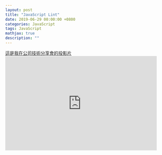 ```yaml
---
layout: post
title: "JavaScript Lint"
date: 2019-06-29 00:00:00 +0800
categories: JavaScript
tags: JavaScript
mathjax: true
description: ""
---
```


<a class="slide-link" href="https://docs.google.com/presentation/d/e/2PACX-1vS9TSry--bOdPxjtybo74PT4pVzVgO7itrbgkpFoyPOplEvLf8T92Mk5xPfSVp1Moi6ViiT9ykUpxrC/pub?start=false&loop=false&delayms=3000" target="_blank">
    這是我在公司技術分享會的投影片
</a>

<div class="slide">
    <iframe src="https://docs.google.com/presentation/d/e/2PACX-1vS9TSry--bOdPxjtybo74PT4pVzVgO7itrbgkpFoyPOplEvLf8T92Mk5xPfSVp1Moi6ViiT9ykUpxrC/embed?start=false&loop=false&delayms=3000" frameborder="0" width="480" height="299" allowfullscreen="true" mozallowfullscreen="true" webkitallowfullscreen="true"></iframe>
</div>

